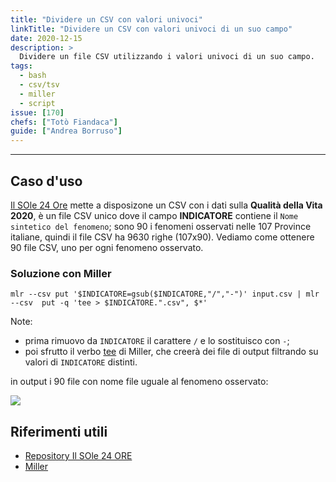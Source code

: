 ```yaml
---
title: "Dividere un CSV con valori univoci"
linkTitle: "Dividere un CSV con valori univoci di un suo campo"
date: 2020-12-15
description: >
  Dividere un file CSV utilizzando i valori univoci di un suo campo.
tags:
  - bash
  - csv/tsv
  - miller
  - script
issue: [170]
chefs: ["Totò Fiandaca"]
guide: ["Andrea Borruso"]
---
```


---

## Caso d'uso

[Il SOle 24 Ore](https://github.com/IlSole24ORE/QDV) mette a disposizone un CSV con i dati sulla **Qualità della Vita 2020**, è un file CSV unico dove il campo **INDICATORE** contiene il `Nome sintetico del fenomeno`; sono 90 i fenomeni osservati nelle 107 Province italiane, quindi il file CSV ha 9630 righe (107x90). Vediamo come ottenere 90 file CSV, uno per ogni fenomeno osservato.

### Soluzione con Miller

```
mlr --csv put '$INDICATORE=gsub($INDICATORE,"/","-")' input.csv | mlr  --csv  put -q 'tee > $INDICATORE.".csv", $*'
```

Note:

- prima rimuovo da `INDICATORE` il carattere `/` e lo sostituisco con `-`;
- poi sfrutto il verbo [tee](https://miller.readthedocs.io/en/latest/reference-verbs.html#tee) di Miller, che creerà dei file di output filtrando su valori di `INDICATORE` distinti.

in output i 90 file con nome file uguale al fenomeno osservato:

![](https://user-images.githubusercontent.com/7631137/102192919-b1ef7980-3ebb-11eb-8af6-8f88630555dc.png)

## Riferimenti utili

- [Repository Il SOle 24 ORE](https://github.com/IlSole24ORE/QDV)
- [Miller](http://johnkerl.org/miller/doc/reference-verbs.html#nest)
